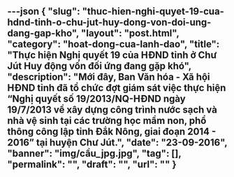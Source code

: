 ---json
{
    "slug": "thuc-hien-nghi-quyet-19-cua-hdnd-tinh-o-chu-jut-huy-dong-von-doi-ung-dang-gap-kho",
    "layout": "post.html",
    "category": "hoat-dong-cua-lanh-dao",
    "title": "Thực hiện Nghị quyết 19 của HĐND tỉnh ở Chư Jút Huy động vốn đối ứng đang gặp khó",
    "description": "Mới đây, Ban Văn hóa - Xã hội HĐND tỉnh đã tổ chức đợt giám sát việc thực hiện “Nghị quyết số 19/2013/NQ-HĐND ngày 19/7/2013 về xây dựng công trình nước sạch và nhà vệ sinh tại các trường học mầm non, phổ thông công lập tỉnh Đắk Nông, giai đoạn 2014 - 2016” tại huyện Chư Jút.",
    "date": "23-09-2016",
    "banner": "img/cầu_jpg.jpg",
    "tag": [],
    "permalink": "",
    "draft": "",
    "url": ""
}
---
